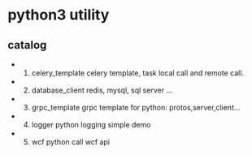 # python3 utility
## catalog
- 1. celery_template
    celery template, task local call and remote call.
    
- 2. database_client
    redis, mysql, sql server ...
     
- 3. grpc_template
    grpc template for python: protos,server,client...
     
- 4. logger
    python logging simple demo
     
- 5. wcf
    python call wcf api